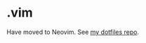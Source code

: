 # .vim

Have moved to Neovim. See [my dotfiles repo](https://github.com/martin-walls/dotfiles/tree/master/.config/nvim).
